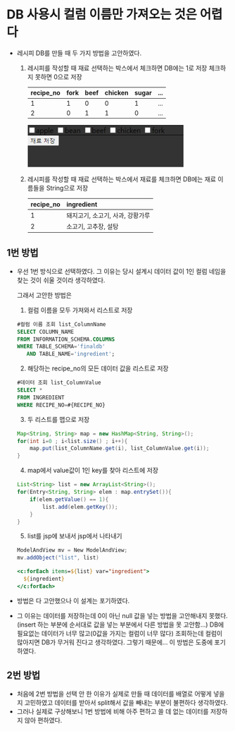 # DB 사용시 컬럼 이름만 가져오는 것은 어렵다

* 레시피 DB를 만들 때 두 가지 방법을 고안하였다.

  1. 레시피를 작성할 때 재료 선택하는 박스에서 체크하면 DB에는 1로 저장 체크하지 못하면 0으로 저장

     | recipe_no | fork | beef | chicken | sugar | ...  |
     | --------- | ---- | ---- | ------- | ----- | ---- |
     | 1         | 1    | 0    | 0       | 1     | ...  |
     | 2         | 0    | 1    | 1       | 0     | ...  |

     ![image-20211020002002461](../../../md-images/image-20211020002002461.png)

  2. 레시피를 작성할 때 재료 선택하는 박스에서 재료를 체크하면 DB에는 재료 이름들을 String으로 저장

     | recipe_no | ingredient                       |
     | --------- | -------------------------------- |
     | 1         | 돼지고기, 소고기, 사과, 강황가루 |
     | 2         | 소고기, 고추장, 설탕             |



## 1번 방법

* 우선 1번 방식으로 선택하였다. 그 이유는 당시 설계시 데이터 값이 1인 컬럼 네임을 찾는 것이 쉬울 것이라 생각하였다.

  그래서 고안한 방법은 

  1. 컬럼 이름을 모두 가져와서 리스트로 저장

  ```sql
  #컬럼 이름 조회 list_ColumnName
  SELECT COLUMN_NAME
  FROM INFORMATION_SCHEMA.COLUMNS
  WHERE TABLE_SCHEMA='finaldb'  
     AND TABLE_NAME='ingredient';
  ```

  2. 해당하는 recipe_no의 모든 데이터 값을 리스트로 저장

  ```sql
  #데이터 조회 list_ColumnValue
  SELECT *
  FROM INGREDIENT
  WHERE RECIPE_NO=#{RECIPE_NO}
  ```

  3.  두 리스트를 맵으로 저장
  
  ```JAVA
  Map<String, String> map = new HashMap<String, String>();
  for(int i=0 ; i<list.size() ; i++){
      map.put(list_ColumnName.get(i), list_ColumnValue.get(i));
  }
  ```
  
  4. map에서 value값이 1인 key를 찾아 리스트에 저장
  
  ```java
  List<String> list = new ArrayList<String>();
  for(Entry<String, String> elem : map.entrySet()){
      if(elem.getValue() == 1){
          list.add(elem.getKey());
      }
  }
  ```
  
  5. list를 jsp에 보내서 jsp에서 나타내기
  
  ```java
  ModelAndView mv = New ModelAndView;
  mv.addObject("list", list)
  ```
  
  ```jsp
  <c:forEach items=${list} var="ingredient">
  	${ingredient}
  </c:forEach>
  ```

* 방법은 다 고안했으나 이 설계는 포기하였다.
* 그 이유는 데이터를 저장하는데 0이 아닌 null 값을 넣는 방법을 고안해내지 못했다. (insert 하는 부분에 순서대로 값을 넣는 부분에서 다른 방법을 못 고안함...) DB에 필요없는 데이터가 너무 많고(0값을 가지는 컬럼이 너무 많다) 조회하는데 컬럼이 많아지면 DB가 무거워 진다고 생각하였다. 그렇기 때문에... 이 방법은 도중에 포기하였다.



## 2번 방법

* 처음에 2번 방법을 선택 안 한 이유가 실제로 만들 때 데이터를 배열로 어떻게 넣을지 고민하였고 데이터를 받아서 split해서 값을 빼내는 부분이 불편하다 생각하였다.
* 그러나 실제로 구상해보니 1번 방법에 비해 아주 편하고 쓸 데 없는 데이터를 저장하지 않아 편하였다.


